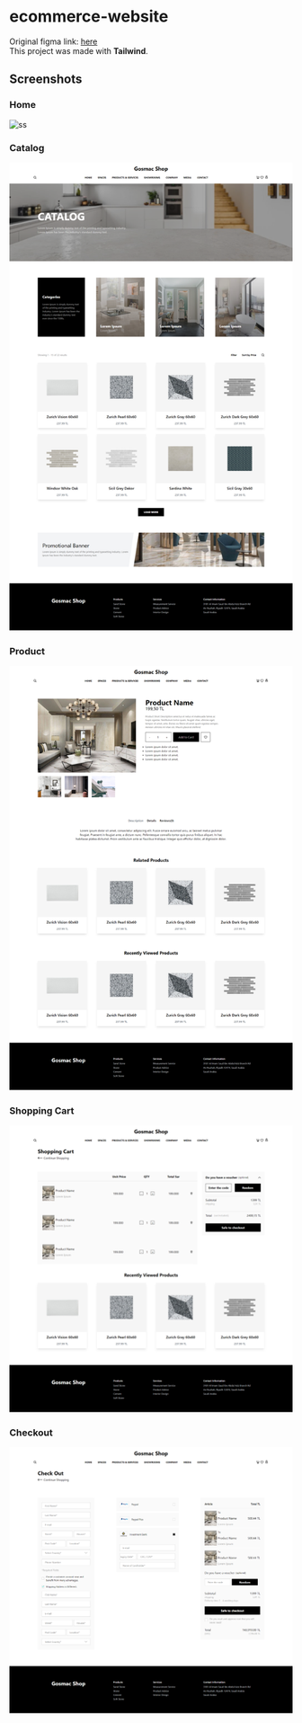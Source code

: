 # ecommerce-website

Original figma link: [here](https://www.figma.com/community/file/1109428696575110692)
<br>
This project was made with **Tailwind**.



## Screenshots

### Home
![ss](https://raw.githubusercontent.com/Gosmacx/ecommerce-website/master/screenshots/Home.png)

### Catalog
![ss](https://raw.githubusercontent.com/Gosmacx/ecommerce-website/master/screenshots/Catalog.png)

### Product
![ss](https://raw.githubusercontent.com/Gosmacx/ecommerce-website/master/screenshots/Product.png)

### Shopping Cart
![ss](https://raw.githubusercontent.com/Gosmacx/ecommerce-website/master/screenshots/Cart.png)

### Checkout
![ss](https://raw.githubusercontent.com/Gosmacx/ecommerce-website/master/screenshots/Checkout.png)
